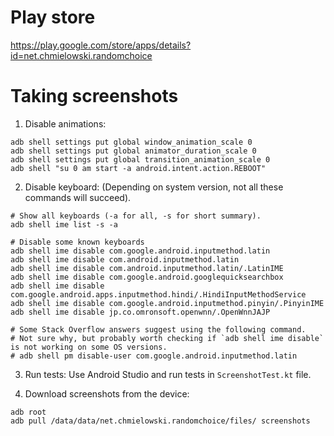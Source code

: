 # Play store
https://play.google.com/store/apps/details?id=net.chmielowski.randomchoice

# Taking screenshots

1. Disable animations:
```
adb shell settings put global window_animation_scale 0
adb shell settings put global animator_duration_scale 0
adb shell settings put global transition_animation_scale 0
adb shell "su 0 am start -a android.intent.action.REBOOT"
```

2. Disable keyboard:
(Depending on system version, not all these commands will succeed).
```
# Show all keyboards (-a for all, -s for short summary).
adb shell ime list -s -a

# Disable some known keyboards
adb shell ime disable com.google.android.inputmethod.latin
adb shell ime disable com.android.inputmethod.latin
adb shell ime disable com.android.inputmethod.latin/.LatinIME
adb shell ime disable com.google.android.googlequicksearchbox
adb shell ime disable com.google.android.apps.inputmethod.hindi/.HindiInputMethodService
adb shell ime disable com.google.android.inputmethod.pinyin/.PinyinIME
adb shell ime disable jp.co.omronsoft.openwnn/.OpenWnnJAJP

# Some Stack Overflow answers suggest using the following command.
# Not sure why, but probably worth checking if `adb shell ime disable` is not working on some OS versions.
# adb shell pm disable-user com.google.android.inputmethod.latin
```

3. Run tests:
Use Android Studio and run tests in `ScreenshotTest.kt` file.

4. Download screenshots from the device:
```
adb root
adb pull /data/data/net.chmielowski.randomchoice/files/ screenshots
```
